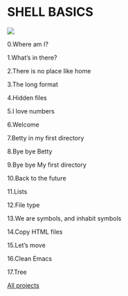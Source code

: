 # SHELL BASICS
![](https://www.google.com/url?sa=i&url=https%3A%2F%2Ffavpng.com%2Fpng_view%2Fshell-logo-bash-shell-unix-png%2FS6caZYy2&psig=AOvVaw2-Ey01d49lYRvPCcoC0fnD&ust=1676108037278000&source=images&cd=vfe&ved=0CA8QjRxqFwoTCLjV2ZLTiv0CFQAAAAAdAAAAABAE)

0.Where am I?

1.What’s in there?

2.There is no place like home

3.The long format

4.Hidden files

5.I love numbers

6.Welcome

7.Betty in my first directory

8.Bye bye Betty

9.Bye bye My first directory

10.Back to the future

11.Lists

12.File type

13.We are symbols, and inhabit symbols

14.Copy HTML files


15.Let’s move

16.Clean Emacs

17.Tree

[All projects](https://github.com/sindi702/holbertonschool-shell/tree/main/basics)
